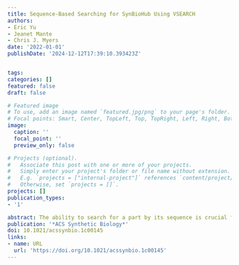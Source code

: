 ```yaml
---
title: Sequence-Based Searching for SynBioHub Using VSEARCH
authors:
- Eric Yu
- Jeanet Mante
- Chris J. Myers
date: '2022-01-01'
publishDate: '2024-12-12T17:39:10.393423Z'


tags:
categories: []
featured: false
draft: false

# Featured image
# To use, add an image named `featured.jpg/png` to your page's folder.
# Focal points: Smart, Center, TopLeft, Top, TopRight, Left, Right, BottomLeft, Bottom, BottomRight.
image:
  caption: ''
  focal_point: ''
  preview_only: false

# Projects (optional).
#   Associate this post with one or more of your projects.
#   Simply enter your project's folder or file name without extension.
#   E.g. `projects = ["internal-project"]` references `content/project/deep-learning/index.md`.
#   Otherwise, set `projects = []`.
projects: []
publication_types:
- '1'

abstract: The ability to search for a part by its sequence is crucial for a large repository of parts. Prior to this work, however, this was not possible on SynBioHub. Sequence-based search is now integrated into SynBioHub, allowing users to find a part by a sequence provided in plain text or a supported file format. This sequence-based search feature is accessible to users via SynBioHub’s web interface, or programmatically through its API. The core implementation of the tool uses VSEARCH, an open source, global alignment search tool, and it is integrated into SBOLExplorer, an open source distributed search engine used by SynBioHub. We present a new approach to scoring part similarity using SBOLExplorer, which takes into account both the popularity and percentage match of parts.
publication: '*ACS Synthetic Biology*'
doi: 10.1021/acssynbio.1c00145
links:
- name: URL
  url: 'https://doi.org/10.1021/acssynbio.1c00145'
---
```

